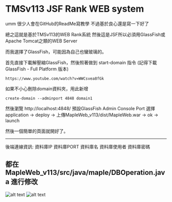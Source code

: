 

# TMSv113 JSF Rank WEB system

umm
很少人會在GitHub的ReadMe寫教學
不過基於良心還是寫一下好了

總之這就是基於TMSv113的WEB Rank系統
然後這是JSF所以必須用GlassFish或Apache Tomcat之類的WEB Server

而我選擇了GlassFish，可能因為自己也蠻玻璃的。


首先直接下載解壓縮GlassFish，然後照著做到 start-domain 指令
(記得下載 GlassFish - Full Platform 版本)
```
https://www.youtube.com/watch?v=WWCsvea8fGk
```
如果不小心刪除domain資料夾，用此新增
```
create-domain --adminport 4848 domain1
```

然後瀏覽 http://localhost:4848/ 預設GlassFish Admin Console Port
選擇 application -> deploy -> 上傳MapleWeb_v113/dist/MapleWeb.war -> ok -> launch


然後一個簡單的頁面就開好了。

------------------------------
後端連線資訊:
資料庫IP
資料庫PORT
資料庫名
資料庫使用者
資料庫密碼

都在 MapleWeb_v113/src/java/maple/DBOperation.java 進行修改
------------------------------

![alt text](https://i.imgur.com/t2Grwqs.jpg)
![alt text](https://i.imgur.com/vrCm4tR.png)
